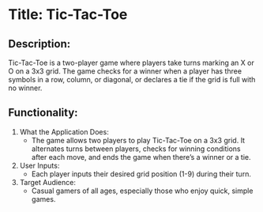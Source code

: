 # Title: Tic-Tac-Toe

## Description:
Tic-Tac-Toe is a two-player game where players take turns marking an X or O on a 3x3 grid. The game checks for a winner when a player has three symbols in a row, column, or diagonal, or declares a tie if the grid is full with no winner.

## Functionality:
1. What the Application Does:
   - The game allows two players to play Tic-Tac-Toe on a 3x3 grid. It alternates turns between players, checks for winning conditions after each move, and ends the game when there’s a winner or a tie.
2. User Inputs:
   - Each player inputs their desired grid position (1-9) during their turn.
3. Target Audience:
   - Casual gamers of all ages, especially those who enjoy quick, simple games.
